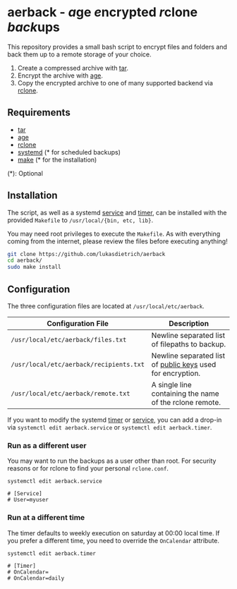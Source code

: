 # aerback - *a*ge *e*ncrypted *r*clone *back*ups

This repository provides a small bash script to encrypt files and folders and back them up to a
remote storage of your choice.

1. Create a compressed archive with [tar][tar].
2. Encrypt the archive with [age][age].
3. Copy the encrypted archive to one of many supported backend via [rclone][rclone].

## Requirements

- [tar][tar]
- [age][age]
- [rclone][rclone]
- [systemd][systemd] (\* for scheduled backups)
- [make][make] (\* for the installation)

(\*): Optional

## Installation

The script, as well as a systemd [service][systemd.service] and [timer][systemd.timer], can be
installed with the provided `Makefile` to `/usr/local/{bin, etc, lib}`.

You may need root privileges to execute the `Makefile`.
As with everything coming from the internet, please review the files before executing anything!

```sh
git clone https://github.com/lukasdietrich/aerback
cd aerback/
sudo make install
```

## Configuration

The three configuration files are located at `/usr/local/etc/aerback`.

Configuration File                      | Description
--------------------------------------- | ----------------------------------------------------------------------------
`/usr/local/etc/aerback/files.txt`      | Newline separated list of filepaths to backup.
`/usr/local/etc/aerback/recipients.txt` | Newline separated list of [public keys][age.recipients] used for encryption. 
`/usr/local/etc/aerback/remote.txt`     | A single line containing the name of the rclone remote.

If you want to modify the systemd [timer][systemd.timer] or [service][systemd.service], you can add
a drop-in via `systemctl edit aerback.service` or `systemctl edit aerback.timer`.

### Run as a different user

You may want to run the backups as a user other than root. For security reasons or for rclone to
find your personal `rclone.conf`.

```
systemctl edit aerback.service

# [Service]
# User=myuser
```

### Run at a different time

The timer defaults to weekly execution on saturday at 00:00 local time.
If you prefer a different time, you need to override the `OnCalendar` attribute.

```
systemctl edit aerback.timer

# [Timer]
# OnCalendar=
# OnCalendar=daily
```

[age]: https://github.com/FiloSottile/age
[age.recipients]: https://github.com/FiloSottile/age#recipient-files
[rclone]: https://github.com/rclone/rclone
[tar]: https://manpages.ubuntu.com/manpages/bionic/de/man1/tar.1.html
[systemd]: https://manpages.ubuntu.com/manpages/bionic/man1/systemd.1.html
[systemd.timer]: https://manpages.ubuntu.com/manpages/bionic/man5/systemd.timer.5.html
[systemd.service]: https://manpages.ubuntu.com/manpages/bionic/man5/systemd.service.5.html
[make]: https://manpages.ubuntu.com/manpages/bionic/man1/make.1.html
